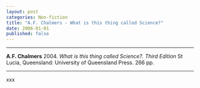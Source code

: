 ```yaml
---
layout: post
categories: Non-fiction
title: "A.F. Chalmers - What is this thing called Science?"
date: 2006-01-01
published: false
---
```




***
<b>A.F. Chalmers</b>  2004. _What is this thing called Science?. Third Edition_  St Lucia, Queensland: University of Queensland Press.  266 pp.

***

xxx
